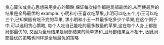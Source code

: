贪心算法或贪心思想采用贪心的策略,保证每次操作都是局部最优的.从而使最后的结果是全局最优的
example:
    小明和小王喜欢吃苹果,小明可以吃五个,小王可以吃三个,已知果园有吃不完的苹果,
    求小明和小王一共最多吃多少个苹果,在这个例子中,可以选用贪心策略,
    每个人吃自己能吃的最多数量的苹果,这在每个人身上都是局部最优的,
    又因为全局结果是局部结果的简单求和,且局部结果互不相干,
    因此局部最优的策略也同样是全局最优的策略